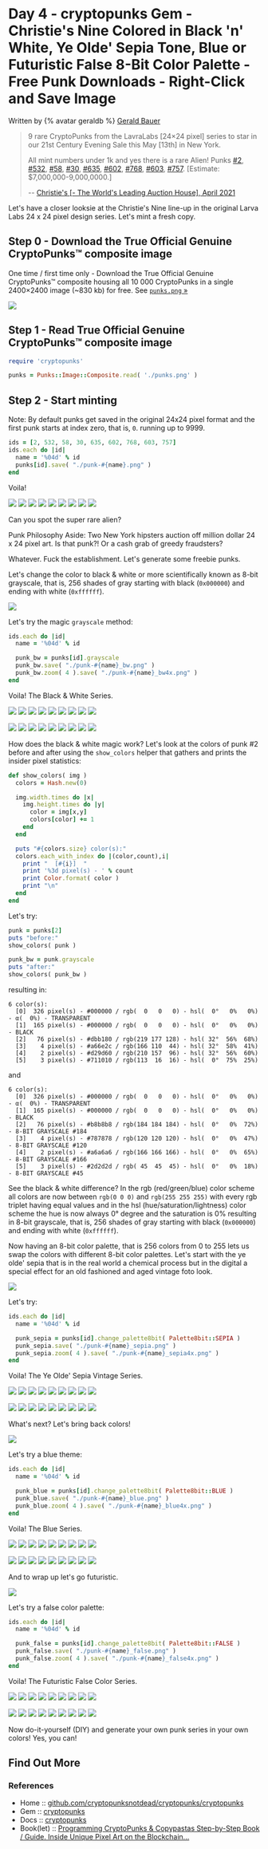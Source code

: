 # Day 4 - cryptopunks Gem - Christie's Nine Colored in Black 'n' White, Ye Olde' Sepia Tone, Blue or Futuristic False 8-Bit Color Palette - Free Punk Downloads - Right-Click and Save Image


Written by {% avatar geraldb %} [Gerald Bauer](https://github.com/geraldb)


> 9 rare CryptoPunks from the LavraLabs [24×24 pixel] series to
> star in our 21st Century Evening Sale this May [13th] in New York.
>
> All mint numbers under 1k and yes there is a rare Alien!
> Punks [#2](https://www.larvalabs.com/cryptopunks/details/2),
> [#532](https://www.larvalabs.com/cryptopunks/details/532),
> [#58](https://www.larvalabs.com/cryptopunks/details/58),
> [#30](https://www.larvalabs.com/cryptopunks/details/30),
> [#635](https://www.larvalabs.com/cryptopunks/details/635),
> [#602](https://www.larvalabs.com/cryptopunks/details/602),
> [#768](https://www.larvalabs.com/cryptopunks/details/768),
> [#603](https://www.larvalabs.com/cryptopunks/details/603),
> [#757](https://www.larvalabs.com/cryptopunks/details/757).
> [Estimate: $7,000,000-9,000,0000.]
>
> -- [Christie's [- The World's Leading Auction House], April 2021](https://twitter.com/ChristiesInc/status/1380236081472364550)



Let's have a closer looksie at
the Christie's Nine line-up
in the original Larva Labs 24 x 24 pixel design series.
Let's mint a fresh copy.


## Step 0 -  Download the True Official Genuine CryptoPunks™ composite image

One time / first time only - Download the True Official Genuine CryptoPunks™ composite
housing all 10 000 CryptoPunks
in a single 2400×2400 image (~830 kb) for free.
See [`punks.png` »](https://github.com/larvalabs/cryptopunks/blob/master/punks.png)


![](https://github.com/cryptopunksnotdead/cryptopunks/raw/master/cryptopunks/i/punks-zoom.png)



## Step 1 -  Read True Official Genuine CryptoPunks™ composite image


``` ruby
require 'cryptopunks'

punks = Punks::Image::Composite.read( './punks.png' )
```



## Step 2 - Start minting

Note: By default punks get saved in the original 24x24 pixel format
and the first punk starts at index zero, that is, `0`.
running up to 9999.


``` ruby
ids = [2, 532, 58, 30, 635, 602, 768, 603, 757]
ids.each do |id|
  name = '%04d' % id
  punks[id].save( "./punk-#{name}.png" )
end
```

Voila!

![](i/punk-0002.png)
![](i/punk-0532.png)
![](i/punk-0058.png)
![](i/punk-0030.png)
![](i/punk-0635.png)
![](i/punk-0602.png)
![](i/punk-0768.png)
![](i/punk-0603.png)
![](i/punk-0757.png)


Can you spot the super rare alien?


Punk Philosophy Aside: Two New York hipsters auction off million dollar 24 x 24 pixel art. Is that punk?!  Or a cash grab of greedy fraudsters?



Whatever. Fuck the establishment.
Let's generate some freebie punks.


Let's change the color to black & white or
more scientifically known as 8-bit grayscale, that is,
256 shades of gray
starting with black (`0x000000`)
and ending with white (`0xffffff`).


![](i/palette_grayscale.png)


Let's try the magic `grayscale` method:

``` ruby
ids.each do |id|
  name = '%04d' % id

  punk_bw = punks[id].grayscale
  punk_bw.save( "./punk-#{name}_bw.png" )
  punk_bw.zoom( 4 ).save( "./punk-#{name}_bw4x.png" )
end
```


Voila! The Black & White Series.

![](i/punk-0002_bw.png)
![](i/punk-0532_bw.png)
![](i/punk-0058_bw.png)
![](i/punk-0030_bw.png)
![](i/punk-0635_bw.png)
![](i/punk-0602_bw.png)
![](i/punk-0768_bw.png)
![](i/punk-0603_bw.png)
![](i/punk-0757_bw.png)

![](i/punk-0002_bw4x.png)
![](i/punk-0532_bw4x.png)
![](i/punk-0058_bw4x.png)
![](i/punk-0030_bw4x.png)
![](i/punk-0635_bw4x.png)
![](i/punk-0602_bw4x.png)
![](i/punk-0768_bw4x.png)
![](i/punk-0603_bw4x.png)
![](i/punk-0757_bw4x.png)



How does the black & white magic work?
Let's look at the colors
of punk #2 before and after
using the `show_colors` helper
that gathers and prints the insider pixel statistics:


``` ruby
def show_colors( img )
  colors = Hash.new(0)

  img.width.times do |x|
    img.height.times do |y|
      color = img[x,y]
      colors[color] += 1
    end
  end

  puts "#{colors.size} color(s):"
  colors.each_with_index do |(color,count),i|
    print "  [#{i}]  "
    print '%3d pixel(s) - ' % count
    print Color.format( color )
    print "\n"
  end
end
```

Let's try:

```ruby
punk = punks[2]
puts "before:"
show_colors( punk )

punk_bw = punk.grayscale
puts "after:"
show_colors( punk_bw )
```

resulting in:

```
6 color(s):
  [0]  326 pixel(s) - #000000 / rgb(  0   0   0) - hsl(  0°   0%   0%) - α(  0%) - TRANSPARENT
  [1]  165 pixel(s) - #000000 / rgb(  0   0   0) - hsl(  0°   0%   0%)           - BLACK
  [2]   76 pixel(s) - #dbb180 / rgb(219 177 128) - hsl( 32°  56%  68%)
  [3]    4 pixel(s) - #a66e2c / rgb(166 110  44) - hsl( 32°  58%  41%)
  [4]    2 pixel(s) - #d29d60 / rgb(210 157  96) - hsl( 32°  56%  60%)
  [5]    3 pixel(s) - #711010 / rgb(113  16  16) - hsl(  0°  75%  25%)
```

and

```
6 color(s):
  [0]  326 pixel(s) - #000000 / rgb(  0   0   0) - hsl(  0°   0%   0%) - α(  0%) - TRANSPARENT
  [1]  165 pixel(s) - #000000 / rgb(  0   0   0) - hsl(  0°   0%   0%)           - BLACK
  [2]   76 pixel(s) - #b8b8b8 / rgb(184 184 184) - hsl(  0°   0%  72%)           - 8-BIT GRAYSCALE #184
  [3]    4 pixel(s) - #787878 / rgb(120 120 120) - hsl(  0°   0%  47%)           - 8-BIT GRAYSCALE #120
  [4]    2 pixel(s) - #a6a6a6 / rgb(166 166 166) - hsl(  0°   0%  65%)           - 8-BIT GRAYSCALE #166
  [5]    3 pixel(s) - #2d2d2d / rgb( 45  45  45) - hsl(  0°   0%  18%)           - 8-BIT GRAYSCALE #45
```

See the black & white difference?
In the rgb (red/green/blue) color scheme
all colors are now between
`rgb(0 0 0)` and `rgb(255 255 255)` with
every rgb triplet having equal values
and in the hsl (hue/saturation/lightness) color scheme
the hue is now always 0° degree
and the saturation is 0% resulting in
8-bit grayscale, that is,
256 shades of gray
starting with black (`0x000000`)
and ending with white (`0xffffff`).


Now having an 8-bit color palette, that is 256 colors
from 0 to 255 lets us
swap the colors with different 8-bit color palettes.
Let's start with the ye olde' sepia
that is in the real world a chemical process
but in the digital a special effect for
an old fashioned and aged vintage foto look.


![](i/palette_sepia.png)


Let's try:

``` ruby
ids.each do |id|
  name = '%04d' % id

  punk_sepia = punks[id].change_palette8bit( Palette8bit::SEPIA )
  punk_sepia.save( "./punk-#{name}_sepia.png" )
  punk_sepia.zoom( 4 ).save( "./punk-#{name}_sepia4x.png" )
end
```


Voila! The Ye Olde' Sepia Vintage Series.

![](i/punk-0002_sepia.png)
![](i/punk-0532_sepia.png)
![](i/punk-0058_sepia.png)
![](i/punk-0030_sepia.png)
![](i/punk-0635_sepia.png)
![](i/punk-0602_sepia.png)
![](i/punk-0768_sepia.png)
![](i/punk-0603_sepia.png)
![](i/punk-0757_sepia.png)

![](i/punk-0002_sepia4x.png)
![](i/punk-0532_sepia4x.png)
![](i/punk-0058_sepia4x.png)
![](i/punk-0030_sepia4x.png)
![](i/punk-0635_sepia4x.png)
![](i/punk-0602_sepia4x.png)
![](i/punk-0768_sepia4x.png)
![](i/punk-0603_sepia4x.png)
![](i/punk-0757_sepia4x.png)




What's next? Let's bring back colors!

![](i/palette_blue.png)

Let's try a blue theme:

``` ruby
ids.each do |id|
  name = '%04d' % id

  punk_blue = punks[id].change_palette8bit( Palette8bit::BLUE )
  punk_blue.save( "./punk-#{name}_blue.png" )
  punk_blue.zoom( 4 ).save( "./punk-#{name}_blue4x.png" )
end
```


Voila! The Blue Series.

![](i/punk-0002_blue.png)
![](i/punk-0532_blue.png)
![](i/punk-0058_blue.png)
![](i/punk-0030_blue.png)
![](i/punk-0635_blue.png)
![](i/punk-0602_blue.png)
![](i/punk-0768_blue.png)
![](i/punk-0603_blue.png)
![](i/punk-0757_blue.png)

![](i/punk-0002_blue4x.png)
![](i/punk-0532_blue4x.png)
![](i/punk-0058_blue4x.png)
![](i/punk-0030_blue4x.png)
![](i/punk-0635_blue4x.png)
![](i/punk-0602_blue4x.png)
![](i/punk-0768_blue4x.png)
![](i/punk-0603_blue4x.png)
![](i/punk-0757_blue4x.png)



And to wrap up let's go futuristic.

![](i/palette_false.png)


Let's try a false color palette:

``` ruby
ids.each do |id|
  name = '%04d' % id

  punk_false = punks[id].change_palette8bit( Palette8bit::FALSE )
  punk_false.save( "./punk-#{name}_false.png" )
  punk_false.zoom( 4 ).save( "./punk-#{name}_false4x.png" )
end
```

Voila! The Futuristic False Color Series.

![](i/punk-0002_false.png)
![](i/punk-0532_false.png)
![](i/punk-0058_false.png)
![](i/punk-0030_false.png)
![](i/punk-0635_false.png)
![](i/punk-0602_false.png)
![](i/punk-0768_false.png)
![](i/punk-0603_false.png)
![](i/punk-0757_false.png)

![](i/punk-0002_false4x.png)
![](i/punk-0532_false4x.png)
![](i/punk-0058_false4x.png)
![](i/punk-0030_false4x.png)
![](i/punk-0635_false4x.png)
![](i/punk-0602_false4x.png)
![](i/punk-0768_false4x.png)
![](i/punk-0603_false4x.png)
![](i/punk-0757_false4x.png)



Now do-it-yourself (DIY) and generate your own punk series
in your own colors! Yes, you can!



## Find Out More

### References

- Home :: [github.com/cryptopunksnotdead/cryptopunks/cryptopunks](https://github.com/cryptopunksnotdead/cryptopunks/tree/master/cryptopunks)
- Gem :: [cryptopunks](https://rubygems.org/gems/cryptopunks)
- Docs :: [cryptopunks](http://rubydoc.info/gems/cryptopunks)
- Book(let) :: [Programming CryptoPunks & Copypastas Step-by-Step Book / Guide. Inside Unique Pixel Art on the Blockchain...](https://github.com/cryptopunksnotdead/programming-cryptopunks)





